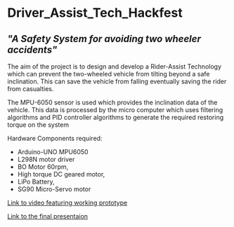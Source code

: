 # Driver_Assist_Tech_Hackfest


## _"A Safety System for avoiding two wheeler accidents"_

The aim of the project is to design and develop a Rider-Assist Technology which can prevent the two-wheeled vehicle from tilting beyond a safe inclination. This can save the vehicle from falling eventually saving the rider from casualties.

The MPU-6050 sensor is used which provides the inclination data of the vehicle. This data is processed by the micro computer which uses filtering algorithms and PID controller algorithms to generate the required restoring torque on the system

Hardware Components required:
- Arduino-UNO MPU6050
- L298N motor driver
- BO Motor 60rpm,
- High torque DC geared motor,
- LiPo Battery,
- SG90 Micro-Servo motor

[Link to video featuring working prototype](https://drive.google.com/open?id=1TG6LefkLQd9-Gtk_tXOA-6e6l50tRPKB)

[Link to the final presentaion](https://drive.google.com/open?id=1nR6PhmAYJuFtvQzx9Kpr3bVYgV2__wYQ)


